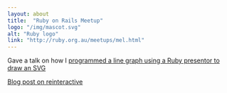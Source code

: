 ```yaml
---
layout: about
title:  "Ruby on Rails Meetup"
logo: "/img/mascot.svg"
alt: "Ruby logo"
link: "http://ruby.org.au/meetups/mel.html"
---
```


Gave a talk on how I [programmed a line graph using a Ruby presentor to draw an SVG](/presentations/#presenting-svg)

[Blog post on reinteractive](https://reinteractive.com/posts/349-presenting-svg-graphs)
